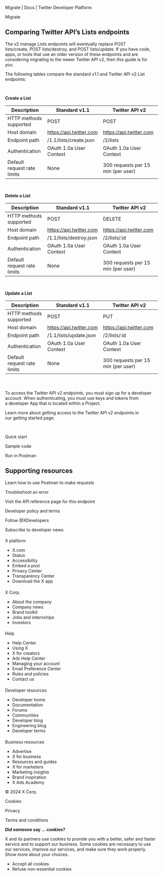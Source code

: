 



Migrate | Docs | Twitter Developer Platform 





































































































Migrate



Comparing Twitter API’s Lists endpoints
---------------------------------------


The v2 manage Lists endpoints will eventually replace POST lists/create, POST lists/destroy, and POST lists/update. If you have code, apps, or tools that use an older version of these endpoints and are considering migrating to the newer Twitter API v2, then this guide is for you. 


The following tables compare the standard v1.1 and Twitter API v2 List endpoints:  




 


**Create a List**




| Description | Standard v1.1 | Twitter API v2 |
| --- | --- | --- |
| HTTP methods supported | POST | POST |
| Host domain | https://api.twitter.com | https://api.twitter.com |
| Endpoint path | /1.1/lists/create.json | /2/lists |
| Authentication | OAuth 1.0a User Context | OAuth 1.0a User Context |
| Default request rate limits | None | 300 requests per 15 min (per user) |


 


**Delete a List**




| Description | Standard v1.1 | Twitter API v2 |
| --- | --- | --- |
| HTTP methods supported | POST | DELETE |
| Host domain | https://api.twitter.com | https://api.twitter.com |
| Endpoint path | /1.1/lists/destroy.json | /2/lists/:id |
| Authentication | OAuth 1.0a User Context | OAuth 1.0a User Context |
| Default request rate limits | None | 300 requests per 15 min (per user) |


 


**Update a List**




| Description | Standard v1.1 | Twitter API v2 |
| --- | --- | --- |
| HTTP methods supported | POST | PUT |
| Host domain | https://api.twitter.com | https://api.twitter.com |
| Endpoint path | /1.1/lists/update.json | /2/lists/:id |
| Authentication | OAuth 1.0a User Context | OAuth 1.0a User Context |
| Default request rate limits | None | 300 requests per 15 min (per user) |


### 






 


To access the Twitter API v2 endpoints, you must sign up for a developer account. When authenticating, you must use keys and tokens from a developer App that is located within a Project. 


Learn more about getting access to the Twitter API v2 endpoints in our getting started page.


 









Quick start


Sample code


Run in Postman

















Supporting resources
--------------------






Learn how to use Postman to make requests


Troubleshoot an error


Visit the API reference page for this endpoint

























Developer policy and terms


Follow @XDevelopers


Subscribe to developer news












#### 
 X platform


* X.com
* Status
* Accessibility
* Embed a post
* Privacy Center
* Transparency Center
* Download the X app




#### 
 X Corp.


* About the company
* Company news
* Brand toolkit
* Jobs and internships
* Investors




#### 
 Help


* Help Center
* Using X
* X for creators
* Ads Help Center
* Managing your account
* Email Preference Center
* Rules and policies
* Contact us




#### 
 Developer resources


* Developer home
* Documentation
* Forums
* Communities
* Developer blog
* Engineering blog
* Developer terms




#### 
 Business resources


* Advertise
* X for business
* Resources and guides
* X for marketers
* Marketing insights
* Brand inspiration
* X Ads Academy









 © 2024 X Corp.
 


Cookies


Privacy


Terms and conditions






















**Did someone say … cookies?**  
  


 X and its partners use cookies to provide you with a better, safer and
 faster service and to support our business. Some cookies are necessary to use
 our services, improve our services, and make sure they work properly.
 Show more about your choices.


 




* Accept all cookies
* Refuse non-essential cookies















